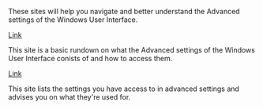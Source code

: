 These sites will help you navigate and better understand the Advanced settings of the Windows User Interface.

[Link](https://support.microsoft.com/en-us/windows/system-configuration-tools-in-windows-f8a49657-b038-43b8-82d3-28bea0c5666b)

This site is a basic rundown on what the Advanced settings of the Windows User Interface conists 
of and how to access them.

[Link](https://www.xda-developers.com/windows-11-settings/)

This site lists the settings you have access to in advanced settings and advises you
on what they're used for.


